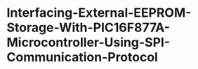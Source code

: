 # Interfacing-External-EEPROM-Storage-With-PIC16F877A-Microcontroller-Using-SPI-Communication-Protocol